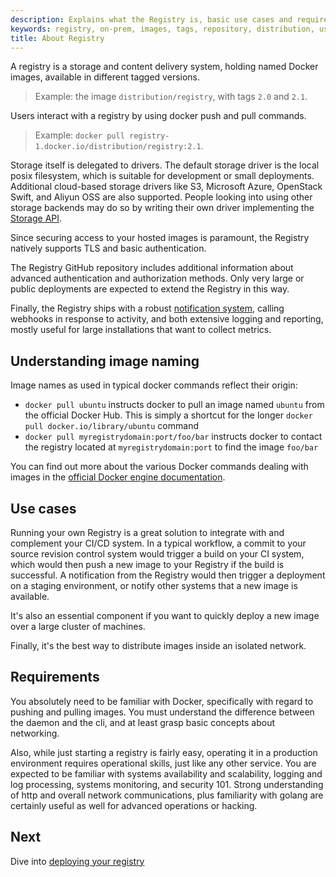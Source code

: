 ```yaml
---
description: Explains what the Registry is, basic use cases and requirements
keywords: registry, on-prem, images, tags, repository, distribution, use cases, requirements
title: About Registry
---
```

A registry is a storage and content delivery system, holding named Docker images, available in different tagged versions.

> Example: the image `distribution/registry`, with tags `2.0` and `2.1`.

Users interact with a registry by using docker push and pull commands.

> Example: `docker pull registry-1.docker.io/distribution/registry:2.1`.

Storage itself is delegated to drivers. The default storage driver is the local posix filesystem, which is suitable for development or small deployments. Additional cloud-based storage drivers like S3, Microsoft Azure, OpenStack Swift, and Aliyun OSS are also supported. People looking into using other storage backends may do so by writing their own driver implementing the [Storage API](storage-drivers/index.md).

Since securing access to your hosted images is paramount, the Registry natively supports TLS and basic authentication.

The Registry GitHub repository includes additional information about advanced authentication and authorization methods. Only very large or public deployments are expected to extend the Registry in this way.

Finally, the Registry ships with a robust [notification system](notifications.md), calling webhooks in response to activity, and both extensive logging and reporting, mostly useful for large installations that want to collect metrics.

## Understanding image naming

Image names as used in typical docker commands reflect their origin:

- `docker pull ubuntu` instructs docker to pull an image named `ubuntu` from the official Docker Hub. This is simply a shortcut for the longer `docker pull docker.io/library/ubuntu` command
- `docker pull myregistrydomain:port/foo/bar` instructs docker to contact the registry located at `myregistrydomain:port` to find the image `foo/bar`

You can find out more about the various Docker commands dealing with images in the [official Docker engine documentation](/engine/reference/commandline/cli.md).

## Use cases

Running your own Registry is a great solution to integrate with and complement your CI/CD system. In a typical workflow, a commit to your source revision control system would trigger a build on your CI system, which would then push a new image to your Registry if the build is successful. A notification from the Registry would then trigger a deployment on a staging environment, or notify other systems that a new image is available.

It's also an essential component if you want to quickly deploy a new image over a large cluster of machines.

Finally, it's the best way to distribute images inside an isolated network.

## Requirements

You absolutely need to be familiar with Docker, specifically with regard to pushing and pulling images. You must understand the difference between the daemon and the cli, and at least grasp basic concepts about networking.

Also, while just starting a registry is fairly easy, operating it in a production environment requires operational skills, just like any other service. You are expected to be familiar with systems availability and scalability, logging and log processing, systems monitoring, and security 101. Strong understanding of http and overall network communications, plus familiarity with golang are certainly useful as well for advanced operations or hacking.

## Next

Dive into [deploying your registry](deploying.md)